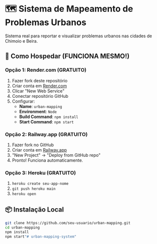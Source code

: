 # 🗺️ Sistema de Mapeamento de Problemas Urbanos

Sistema real para reportar e visualizar problemas urbanos nas cidades de Chimoio e Beira.

## 🚀 Como Hospedar (FUNCIONA MESMO!)

### Opção 1: Render.com (GRATUITO)
1. Fazer fork deste repositório
2. Criar conta em [Render.com](https://render.com)
3. Clicar "New Web Service"
4. Conectar repositório GitHub
5. Configurar:
   - **Name**: `urban-mapping`
   - **Environment**: `Node`
   - **Build Command**: `npm install`
   - **Start Command**: `npm start`

### Opção 2: Railway.app (GRATUITO)
1. Fazer fork no GitHub
2. Criar conta em [Railway.app](https://railway.app)
3. "New Project" → "Deploy from GitHub repo"
4. Pronto! Funciona automaticamente.

### Opção 3: Heroku (GRATUITO)
1. `heroku create seu-app-nome`
2. `git push heroku main`
3. `heroku open`

## 📦 Instalação Local
```bash
git clone https://github.com/seu-usuario/urban-mapping.git
cd urban-mapping
npm install
npm start"# urban-mapping-system" 
